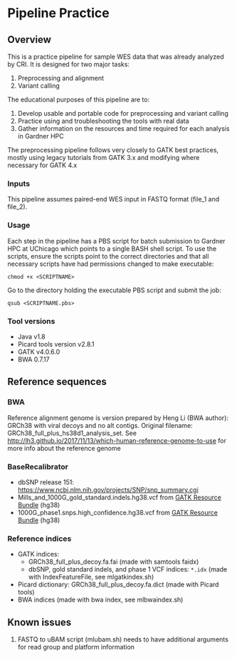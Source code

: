 # Pipeline Practice #

## Overview ##
This is a practice pipeline for sample WES data that was already analyzed by CRI. It is designed for two major tasks:
1. Preprocessing and alignment
2. Variant calling

The educational purposes of this pipeline are to:
1. Develop usable and portable code for preprocessing and variant calling
2. Practice using and troubleshooting the tools with real data
3. Gather information on the resources and time required for each analysis in Gardner HPC

The preprocessing pipeline follows very closely to GATK best practices, mostly using legacy tutorials from GATK 3.x and modifying where necessary for GATK 4.x

### Inputs ###
This pipeline assumes paired-end WES input in FASTQ format (file_1 and file_2). 

### Usage ###
Each step in the pipeline has a PBS script for batch submission to Gardner HPC at UChicago which points to a single BASH shell script. To use the scripts, ensure the scripts point to the correct directories and that all necessary scripts have had permissions changed to make executable:

`chmod +x <SCRIPTNAME>`

Go to the directory holding the executable PBS script and submit the job: 

`qsub <SCRIPTNAME.pbs>`

### Tool versions ###
* Java v1.8
* Picard tools version v2.8.1
* GATK v4.0.6.0
* BWA 0.7.17

## Reference sequences ##

### BWA ###
Reference alignment genome is version prepared by Heng Li (BWA author): GRCh38 with viral decoys and no alt contigs. Original filename: GRCh38_full_plus_hs38d1_analysis_set. See http://lh3.github.io/2017/11/13/which-human-reference-genome-to-use for more info about the reference genome

### BaseRecalibrator ###
* dbSNP release 151: https://www.ncbi.nlm.nih.gov/projects/SNP/snp_summary.cgi
* Mills_and_1000G_gold_standard.indels.hg38.vcf from [GATK Resource Bundle](https://software.broadinstitute.org/gatk/download/bundle) (hg38)
* 1000G_phase1.snps.high_confidence.hg38.vcf from [GATK Resource Bundle](https://software.broadinstitute.org/gatk/download/bundle) (hg38)

### Reference indices ###
* GATK indices: 
	* GRCh38_full_plus_decoy.fa.fai (made with samtools faidx)
	* dbSNP, gold standard indels, and phase 1 VCF indices: `*.idx` (made with IndexFeatureFile, see mlgatkindex.sh)
* Picard dictionary: GRCh38_full_plus_decoy.fa.dict (made with Picard tools)
* BWA indices (made with bwa index, see mlbwaindex.sh)

## Known issues ##
1. FASTQ to uBAM script (mlubam.sh) needs to have additional arguments for read group and platform information 
